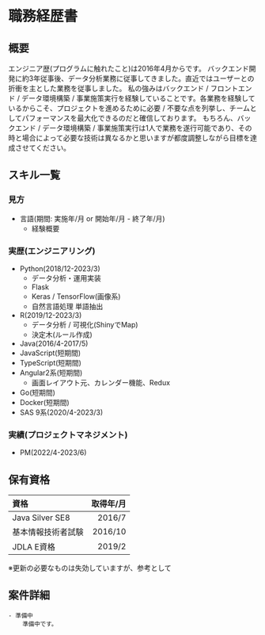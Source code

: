 # 職務経歴書

## 概要

エンジニア歴(プログラムに触れたこと)は2016年4月からです。
バックエンド開発に約3年従事後、データ分析業務に従事してきました。直近ではユーザーとの折衝を主とした業務を従事しました。
私の強みはバックエンド / フロントエンド / データ環境構築 / 事業施策実行を経験していることです。各業務を経験しているからこそ、プロジェクトを進めるために必要 / 不要な点を列挙し、チームとしてパフォーマンスを最大化できるのだと確信しております。
もちろん、バックエンド / データ環境構築 / 事業施策実行は1人で業務を遂行可能であり、その時と場合によって必要な技術は異なるかと思いますが都度調整しながら目標を達成させてください。

## スキル一覧
### 見方
- 言語(期間: 実施年/月 or 開始年/月 - 終了年/月)
    - 経験概要

### 実歴(エンジニアリング)
- Python(2018/12-2023/3)
    - データ分析・運用実装
    - Flask
    - Keras / TensorFlow(画像系)
    - 自然言語処理 単語抽出
- R(2019/12-2023/3)
    - データ分析 / 可視化(ShinyでMap)
    - 決定木(ルール作成)
- Java(2016/4-2017/5)
- JavaScript(短期間)
- TypeScript(短期間)
- Angular2系(短期間)
    - 画面レイアウト元、カレンダー機能、Redux
- Go(短期間)
- Docker(短期間)
- SAS 9系(2020/4-2023/3)

### 実績(プロジェクトマネジメント)
- PM(2022/4-2023/6)

## 保有資格

|資格|取得年/月|
|:----|-------:|
| Java Silver SE8 | 2016/7 |
| 基本情報技術者試験 | 2016/10 |
| JDLA E資格 | 2019/2 |

※更新の必要なものは失効していますが、参考として

## 案件詳細
    - 準備中
        準備中です。

<!--
**chibadai/chibadai** is a ✨ _special_ ✨ repository because its `README.md` (this file) appears on your GitHub profile.

Here are some ideas to get you started:

- 🔭 I’m currently working on ...
- 🌱 I’m currently learning ...
- 👯 I’m looking to collaborate on ...
- 🤔 I’m looking for help with ...
- 💬 Ask me about ...
- 📫 How to reach me: ...
- 😄 Pronouns: ...
- ⚡ Fun fact: ...
-->
